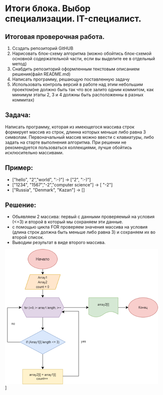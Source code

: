 # Итоги блока. Выбор специализации. IT-специалист.

## Итоговая проверочная работа.
1. Ссздать репозиторий GitHUB
2. Нарисовать блок-схему алгоритма (можно обойтись блок-схемой основной содержательной части, если вы выделите ее в отдельный метод)
3. Снабдить репозиторий оформленным текстовым описанием решения(файл README.md)
4. Написать программу, решающую поставленную задачу
5. Использовать контроль версий в работе над этим небольшим проектом(не должно быть так что все залито одним коммитом, как минимум этапы 2, 3 и 4 должны быть расположенны в разных коммитах)


## Задача:
Написать программу, которая из имеющегося массива строк формирует массив из строк, длинна которых меньше либо равна 3 символам. Первоначальный массив можно ввести с клавиатуры, либо задать на старте выполнения алгоритма. При решении не рекомендуется пользоваться коллекциями, лучше обойтись исклюсительно массивами.

## Пример:

* ["hello", "2","world", ":-)"] -> ["2", ":-)"]
* ["1234", "1567","-2","computer science"] -> [ "-2"]
* ["Russia", "Denmark", "Kazan"] -> []

## Решение:
* Обьявляем 2 массива: первый с данными проверяемый на условия (<=3) и второй в который мы сохраняем эти данные.
* с помощью цикла FOR проверяем значения массива на условия (длина строк должна быть меньше либо равна 3) и сохраняем их во второй список.
* Выводим результат в виде второго массива.


![](image/Блок%20-%20схема.png)]

